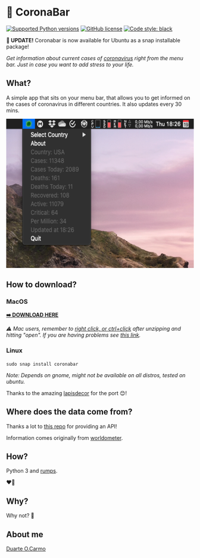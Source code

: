 # 🦠 CoronaBar
[![Supported Python versions](https://img.shields.io/badge/python-3.7-blue)]() [![GitHub license](https://img.shields.io/github/license/duarteocarmo/think-cell.svg)](https://github.com/duarteocarmo/coronabar/blob/master/LICENSE) [![Code style: black](https://img.shields.io/badge/code%20style-black-000000.svg)](https://github.com/python/black) 

**🎊 UPDATE!** Coronabar is now available for Ubuntu as a snap installable package!

*Get information about current cases of [coronavirus](https://en.wikipedia.org/wiki/2019%E2%80%9320_coronavirus_pandemic) right from the menu bar. Just in case you want to add stress to your life.*

## What?

A simple app that sits on your menu bar, that allows you to get informed on the cases of coronavirus in different countries. It also updates every 30 mins. 

<p align="center">
  <img  height="400" src="images/screenshot.png">
</p>

## How to download?
### MacOS
**[➡️ DOWNLOAD HERE](https://github.com/duarteocarmo/coronabar/releases/latest/download/CoronaBar.zip)**

*⚠️ Mac users, remember to [right click, or ctrl+click](https://support.apple.com/en-us/HT207700) after unzipping and hitting "open". If you are having problems see [this link](https://support.apple.com/en-us/HT202491).*

### Linux 

`sudo snap install coronabar`

*Note: Depends on gnome, might not be available on all distros, tested on ubuntu.*

Thanks to the amazing [lapisdecor](https://github.com/lapisdecor) for the port 😊!
## Where does the data come from? 

Thanks a lot to [this repo](https://github.com/javieraviles/covidAPI) for providing an API!

Information comes originally from [worldometer](https://www.worldometers.info/coronavirus/). 

## How?
Python 3 and [rumps](https://rumps.readthedocs.io/en/latest/index.html).

❤️🐍

## Why? 

Why not? 🤷


## About me

[Duarte O.Carmo](https://duarteocarmo.com)
